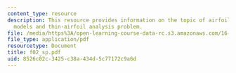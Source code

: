 ```yaml
---
content_type: resource
description: This resource provides information on the topic of airfoil vortex sheet
  models and thin-airfoil analysis problem.
file: /media/https%3A/open-learning-course-data-rc.s3.amazonaws.com/16-01-unified-engineering-i-ii-iii-iv-fall-2005-spring-2006/8526c02c3425c38a434d5c77172c9a6d_f02_sp.pdf
file_type: application/pdf
resourcetype: Document
title: f02_sp.pdf
uid: 8526c02c-3425-c38a-434d-5c77172c9a6d
---
```

